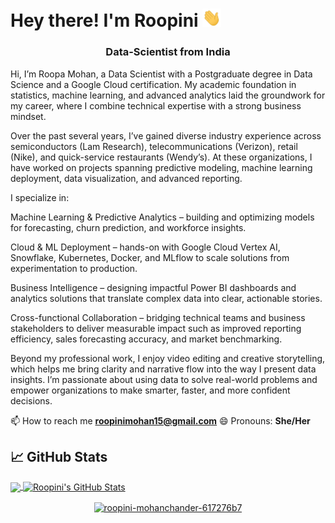 # Hey there! I'm Roopini <img src="https://raw.githubusercontent.com/GouthamKumar-R/GouthamKumar-R/master/wave.gif" width="30px">


<h3 align="center">Data-Scientist from India</h3>

Hi, I’m Roopa Mohan, a Data Scientist with a Postgraduate degree in Data Science and a Google Cloud certification. My academic foundation in statistics, machine learning, and advanced analytics laid the groundwork for my career, where I combine technical expertise with a strong business mindset.

Over the past several years, I’ve gained diverse industry experience across semiconductors (Lam Research), telecommunications (Verizon), retail (Nike), and quick-service restaurants (Wendy’s). At these organizations, I have worked on projects spanning predictive modeling, machine learning deployment, data visualization, and advanced reporting.

I specialize in:

Machine Learning & Predictive Analytics – building and optimizing models for forecasting, churn prediction, and workforce insights.

Cloud & ML Deployment – hands-on with Google Cloud Vertex AI, Snowflake, Kubernetes, Docker, and MLflow to scale solutions from experimentation to production.

Business Intelligence – designing impactful Power BI dashboards and analytics solutions that translate complex data into clear, actionable stories.

Cross-functional Collaboration – bridging technical teams and business stakeholders to deliver measurable impact such as improved reporting efficiency, sales forecasting accuracy, and market benchmarking.

Beyond my professional work, I enjoy video editing and creative storytelling, which helps me bring clarity and narrative flow into the way I present data insights. I’m passionate about using data to solve real-world problems and empower organizations to make smarter, faster, and more confident decisions.


📫 How to reach me **roopinimohan15@gmail.com**
😄 Pronouns: **She/Her**


## &#x1f4c8; GitHub Stats

<a href="https://github.com/Roopini-1512/Roopini-1512">
  <img align="center" src="https://github-readme-stats.vercel.app/api/top-langs/?username=Roopini-1512&hide=java,html&title_color=ffffff&text_color=c9cacc&icon_color=2bbc8a&bg_color=1d1f21"/>
</a>
<a href="https://github.com/Roopini-1512/Roopini-1512">
  <img align="center" src="https://github-readme-stats.vercel.app/api?username=Roopini-1512&show_icons=true&line_height=27&count_private=true&title_color=ffffff&text_color=c9cacc&icon_color=2bbc8a&bg_color=1d1f21" alt="Roopini's GitHub Stats" />
</a></p>

<p align="center">
<a href="https://www.linkedin.com/in/roopini-mohanchander-617276b7" target="blank"><img align="center" src="https://cdn.jsdelivr.net/npm/simple-icons@3.0.1/icons/linkedin.svg" alt="roopini-mohanchander-617276b7" height="30" width="30" /></a>

</p>


<!--
**Roopini-1512/Roopini-1512** is a ✨ _special_ ✨ repository because its `README.md` (this file) appears on your GitHub profile.

Here are some ideas to get you started:

- 🔭 I’m currently working on ...
- 🌱 I’m currently learning ...
- 👯 I’m looking to collaborate on ...
- 🤔 I’m looking for help with ...
- 💬 Ask me about ...
- 📫 How to reach me: ...
- 😄 Pronouns: ...
- ⚡ Fun fact: ...
-->
